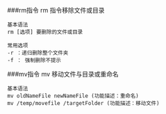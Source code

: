 ###rm指令
    rm 指令移除文件或目录 
    
    基本语法
    rm [选项] 要删除的文件或目录
    
    常用选项
    -r ：递归删除整个文件夹 
    -f ： 强制删除不提示
    
    
###mv指令
    mv 移动文件与目录或重命名  
    
    基本语法
    mv oldNameFile newNameFile (功能描述：重命名)
    mv /temp/movefile /targetFolder (功能描述：移动文件)